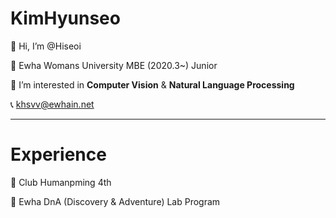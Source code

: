 # KimHyunseo
 👋 Hi, I’m @Hiseoi  
 
 🏫 Ewha Womans University MBE (2020.3~) Junior   
 
 👀 I’m interested in **Computer Vision** & **Natural Language Processing**  
 
 📞 khsvv@ewhain.net  
 
 ***
 
 # Experience
 
 🌱 Club Humanpming 4th  
 
 🧬 Ewha DnA (Discovery & Adventure) Lab Program
 


<!---
Hiseoi/Hiseoi is a ✨ special ✨ repository because its `README.md` (this file) appears on your GitHub profile.
You can click the Preview link to take a look at your changes.
--->

